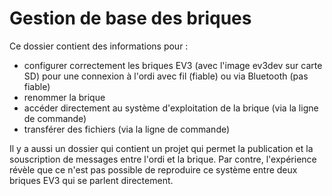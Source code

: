 # Gestion de base des briques

Ce dossier contient des informations pour :

* configurer correctement les briques EV3 (avec l'image ev3dev sur carte SD) pour une connexion à l'ordi avec fil (fiable) ou via Bluetooth (pas fiable)
* renommer la brique
* accéder directement au système d'exploitation de la brique (via la ligne de commande)
* transférer des fichiers (via la ligne de commande)

Il y a aussi un dossier qui contient un projet qui permet la publication et la souscription de messages entre l'ordi et la brique. Par contre, l'expérience révèle que ce n'est pas possible de reproduire ce système entre deux briques EV3 qui se parlent directement.